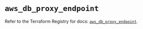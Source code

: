 # `aws_db_proxy_endpoint`

Refer to the Terraform Registry for docs: [`aws_db_proxy_endpoint`](https://registry.terraform.io/providers/hashicorp/aws/6.2.0/docs/resources/db_proxy_endpoint).
